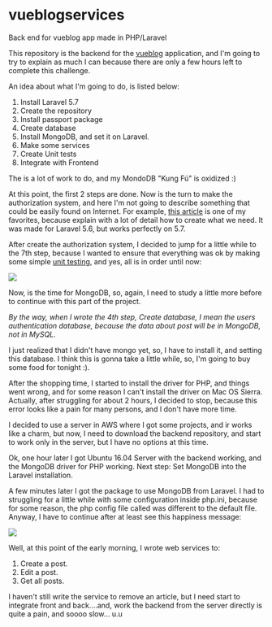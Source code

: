 # vueblogservices
Back end for vueblog app made in PHP/Laravel

This repository is the backend for the [vueblog](https://github.com/gersonmontenegro/vueblog) application, and I'm going to try to explain as much I can because there are only a few hours left to complete this challenge.

An idea about what I'm going to do, is listed below:

 1. Install Laravel 5.7
 2. Create the repository
 3. Install passport package
 4. Create database
 5. Install MongoDB, and set it on Laravel.
 6. Make some services
 7. Create Unit tests
 8. Integrate with Frontend

The is a lot of work to do, and my MondoDB "Kung Fú" is oxidized :)

At this point, the first 2 steps are done. Now is the turn to make the authorization system, and here I'm not going to describe something that could be easily found on Internet. For example, [this article](https://medium.com/modulr/create-api-authentication-with-passport-of-laravel-5-6-1dc2d400a7f) is one of my favorites, because explain with a lot of detail how to create what we need. It was made for Laravel 5.6, but works perfectly on 5.7.

After create the authorization system, I decided to jump for a little while to the 7th step, because I wanted to ensure that everything was ok by making some simple [unit testing](https://github.com/gersonmontenegro/vueblogservices/blob/master/tests/Unit/AuthTest.php), and yes, all is in order until now:

![](https://lh3.googleusercontent.com/ZvYnWqKUIdbWnnwmqlP-Nvg-ZQgvIoSAq2x7wXYOrhtpLxTFET2eiUy9lvkxYHFmRl1geeHu30es=s900)

Now, is the time for MongoDB, so, again, I need to study a little more before to continue with this part of the project.

*By the way, when I wrote the 4th step, Create database, I mean the users authentication database, because the data about post will be in MongoDB, not in MySQL.*

I just realized that I didn't have mongo yet, so, I have to install it, and setting this database. I think this is gonna take a little while, so, I'm going to buy some food for tonight :).

After the shopping time, I started to install the driver for PHP, and things went wrong, and for some reason I can't install the driver on Mac OS Sierra. Actually, after struggling for about 2 hours, I decided to stop, because this error looks like a pain for many persons, and I don't have more time.

I decided to use a server in AWS where I got some projects, and ir works like a charm, but now, I need to download the backend repository, and start to work only in the server, but I have no options at this time.

Ok, one hour later I got Ubuntu 16.04 Server with the backend working, and the MongoDB driver for PHP working. Next step: Set MongoDB into the Laravel installation.

A few minutes later I got the package to use MongoDB from Laravel. I had to struggling for a little while with some configuration inside php.ini, because for some reason, the php config file called was different to the default file. Anyway, I have to continue after at least see this happiness message:

![](https://lh3.googleusercontent.com/tFLXAbxYEZh26-mBbvWXNn9-94W9hTNI-fhSMlYRQ1Zdusc0TXZdLT2mh0EGBUQVHWE60H_RA88p=s800)

Well, at this point of the early morning, I wrote web services to:

 1. Create a post.
 2. Edit a post.
 3. Get all posts.

I haven't still write the service to remove an article, but I need start to integrate front and back....and, work the backend from the server directly is quite a pain, and soooo slow... u.u


